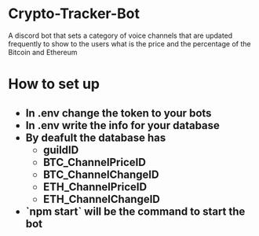 # Crypto-Tracker-Bot

A discord bot that sets a category of voice channels that are updated frequently to show to the users what is the price and the percentage of the Bitcoin and Ethereum

<h1>How to set up<h2>
<ul>
  <li>In .env change the token to your bots</li>
  <li>In .env write the info for your database</li>
  <li>By deafult the database has
    <ul>
      <li>guildID</li>
      <li>BTC_ChannelPriceID</li>
      <li>BTC_ChannelChangeID</li>
      <li>ETH_ChannelPriceID</li>
      <li>ETH_ChannelChangeID</li>
    </ul>
  </li>
  <li>`npm start` will be the command to start the bot </li>
</ul>
